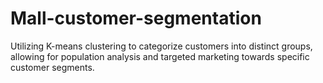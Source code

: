 # Mall-customer-segmentation

Utilizing K-means clustering to categorize customers into distinct groups, allowing for population analysis and targeted marketing towards specific customer segments.
